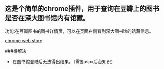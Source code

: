 ## 这是个简单的chrome插件，用于查询在豆瓣上的图书是否在深大图书馆内有馆藏。
功能:在豆瓣图书的图书详情页，可以在页面右侧看到深大图书馆的馆藏信息。

[chrome web store](https://chrome.google.com/webstore/detail/%E6%B7%B1%E5%A4%A7%E5%9B%BE%E4%B9%A6%E9%A6%86%E8%B1%86%E7%93%A3%E6%8F%92%E4%BB%B6/fdpnnepocnhlcljigkjgmlinjeidopjk?hl=zh-CN) 

###待解决

- 在图书馆登陆后无法得出结果。（需要aspx后台知识）
